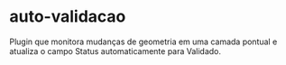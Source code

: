 # auto-validacao
Plugin que monitora mudanças de geometria em uma camada pontual e atualiza o campo Status automaticamente para Validado.
